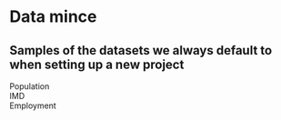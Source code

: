 # Data mince
## Samples of the datasets we always default to when setting up a new project
Population  
IMD  
Employment  
